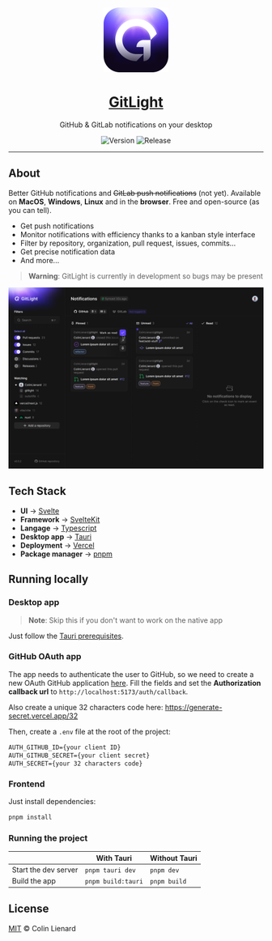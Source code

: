 <div align="center">

<img src="./assets/icon.png" alt="" height="128px" />

# [GitLight](https://gitlight.vercel.app)

GitHub & GitLab notifications on your desktop

![Version](https://img.shields.io/github/package-json/v/ColinLienard/gitlight) ![Release](https://img.shields.io/github/v/release/ColinLienard/gitlight?include_prereleases)

</div>

---

## About

Better GitHub notifications and ~~GitLab push notifications~~ (not yet). Available on **MacOS**, **Windows**, **Linux** and in the **browser**. Free and open-source (as you can tell).

- Get push notifications
- Monitor notifications with efficiency thanks to a kanban style interface
- Filter by repository, organization, pull request, issues, commits...
- Get precise notification data
- And more...

> **Warning**: GitLight is currently in development so bugs may be present

![Dashboard](./assets/dashboard.png)

## Tech Stack

- **UI** → [Svelte](https://svelte.dev/)
- **Framework** → [SvelteKit](https://kit.svelte.dev/)
- **Langage** → [Typescript](https://www.typescriptlang.org/)
- **Desktop app** → [Tauri](https://tauri.app/)
- **Deployment** → [Vercel](https://vercel.com)
- **Package manager** → [pnpm](https://pnpm.io/)

## Running locally

### Desktop app

> **Note**: Skip this if you don't want to work on the native app

Just follow the [Tauri prerequisites](https://tauri.app/v1/guides/getting-started/prerequisites).

### GitHub OAuth app

The app needs to authenticate the user to GitHub, so we need to create a new OAuth GitHub application [here](https://github.com/settings/applications/new). Fill the fields and set the **Authorization callback url** to `http://localhost:5173/auth/callback`.

Also create a unique 32 characters code here: https://generate-secret.vercel.app/32

Then, create a `.env` file at the root of the project:

```.env
AUTH_GITHUB_ID={your client ID}
AUTH_GITHUB_SECRET={your client secret}
AUTH_SECRET={your 32 characters code}
```

### Frontend

Just install dependencies:

```bash
pnpm install
```

### Running the project

|                      | With Tauri         | Without Tauri |
| -------------------- | ------------------ | ------------- |
| Start the dev server | `pnpm tauri dev`   | `pnpm dev`    |
| Build the app        | `pnpm build:tauri` | `pnpm build`  |

## License

[MIT](./LICENSE) © Colin Lienard
